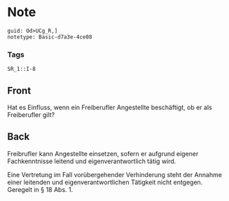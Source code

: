 # Note
```
guid: Od>UCg_R,]
notetype: Basic-d7a3e-4ce08
```

### Tags
```
SR_1::I-8
```

## Front
Hat es Einfluss, wenn ein Freiberufler Angestellte beschäftigt, ob er als Freiberufler gilt?

## Back
Freibrufler kann Angestellte einsetzen, sofern er aufgrund eigener
Fachkenntnisse leitend und eigenverantwortlich tätig wird.
<div>
  Eine Vertretung im Fall vorübergehender Verhinderung steht der
  Annahme einer leitenden und eigenverantwortlichen Tätigkeit nicht
  entgegen.
</div>
<div>
  Geregelt in § 18 Abs. 1.
</div>
